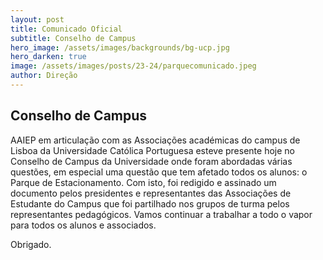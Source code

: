 ```yaml
---
layout: post
title: Comunicado Oficial
subtitle: Conselho de Campus
hero_image: /assets/images/backgrounds/bg-ucp.jpg
hero_darken: true
image: /assets/images/posts/23-24/parquecomunicado.jpeg
author: Direção
---
```


## Conselho de Campus

AAIEP em articulação com as Associações académicas do campus de Lisboa da Universidade Católica Portuguesa esteve presente hoje no Conselho de Campus da Universidade onde foram abordadas várias questões, em especial uma questão que tem afetado todos os alunos: o Parque de Estacionamento. Com isto, foi redigido e assinado um documento pelos presidentes e representantes das Associações de Estudante do Campus que foi partilhado nos grupos de turma pelos representantes pedagógicos. Vamos continuar a trabalhar a todo o vapor para todos os alunos e associados. 

Obrigado.